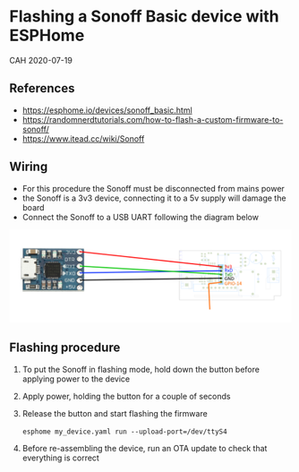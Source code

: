 # Flashing a Sonoff Basic device with ESPHome

CAH 2020-07-19

## References

- <https://esphome.io/devices/sonoff_basic.html>
- <https://randomnerdtutorials.com/how-to-flash-a-custom-firmware-to-sonoff/>
- <https://www.itead.cc/wiki/Sonoff>

## Wiring

- For this procedure the Sonoff must be disconnected from mains power
- the Sonoff is a 3v3 device, connecting it to a 5v supply will damage the board
- Connect the Sonoff to a USB UART following the diagram below

![Sonoff Basic UART connection diagram](../images/sonoff_serial_connection.png)

## Flashing procedure

1. To put the Sonoff in flashing mode, hold down the button before applying power to the device
2. Apply power, holding the button for a couple of seconds
3. Release the button and start flashing the firmware

    `esphome my_device.yaml run --upload-port=/dev/ttyS4`

4. Before re-assembling the device, run an OTA update to check that everything is correct
